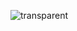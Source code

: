 ![transparent](https://capsule-render.vercel.app/api?type=transparent&fontColor=703ee5&text=HEY%20THERE&height=150&fontSize=60&desc=Only%20Use%20Text&descAlignY=75&descAlign=60)
<!--
**sharonye0/sharonye0** is a ✨ _special_ ✨ repository because its `README.md` (this file) appears on your GitHub profile.

Here are some ideas to get you started:
- 🔭 I’m currently working on ...
- 🌱 I’m currently learning ...
- 👯 I’m looking to collaborate on ...
- 🤔 I’m looking for help with ...
- 💬 Ask me about ...
- 📫 How to reach me: ...
- ⚡ Fun fact: ...
-->
